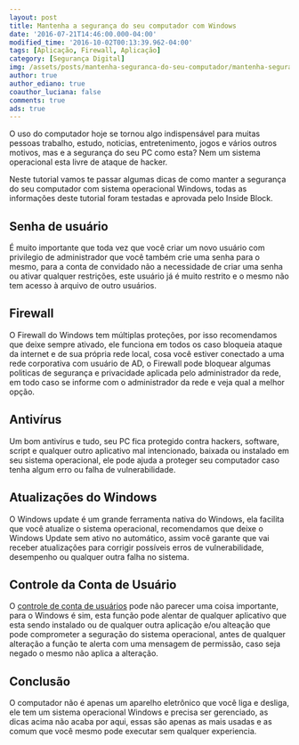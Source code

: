 ```yaml
---
layout: post
title: Mantenha a segurança do seu computador com Windows
date: '2016-07-21T14:46:00.000-04:00'
modified_time: '2016-10-02T00:13:39.962-04:00'
tags: [Aplicação, Firewall, Aplicação]
category: [Segurança Digital]
img: /assets/posts/mantenha-seguranca-do-seu-computador/mantenha-seguranca-do-seu-computador.jpg
author: true
author_ediano: true
coauthor_luciana: false
comments: true
ads: true
---
```


O uso do computador hoje se tornou algo indispensável para muitas pessoas trabalho, estudo, noticias, entretenimento, jogos e vários outros motivos, mas e a segurança do seu PC como esta? Nem um sistema operacional esta livre de ataque de hacker.

Neste tutorial vamos te passar algumas dicas de como manter a segurança do seu computador com sistema operacional Windows, todas as informações deste tutorial foram testadas e aprovada pelo Inside Block.

## Senha de usuário
É muito importante que toda vez que você criar um novo usuário com privilegio de administrador que você também crie uma senha para o mesmo, para a conta de convidado não a necessidade de criar uma senha ou ativar qualquer restrições, este usuário já é muito restrito e o mesmo não tem acesso à arquivo de outro usuários.

## Firewall
O Firewall do Windows tem múltiplas proteções, por isso recomendamos que deixe sempre ativado, ele funciona em todos os caso bloqueia ataque da internet e de sua própria rede local, cosa você estiver conectado a uma rede corporativa com usuário de AD, o Firewall pode bloquear algumas politicas de segurança e privacidade aplicada pelo administrador da rede, em todo caso se informe com o administrador da rede e veja qual a melhor opção.

## Antivírus
Um bom antivírus e tudo, seu PC fica protegido contra hackers, software, script e qualquer outro aplicativo mal intencionado, baixada ou instalado em seu sistema operacional, ele pode ajuda a proteger seu computador caso tenha algum erro ou falha de vulnerabilidade.

## Atualizações do Windows
O Windows update é um grande ferramenta nativa do Windows, ela facilita que você atualize o sistema operacional, recomendamos que deixe o Windows Update sem ativo no automático, assim você garante que vai receber atualizações para corrigir possíveis erros de vulnerabilidade, desempenho ou qualquer outra falha no sistema.

## Controle da Conta de Usuário
O <a href="http://www.insideblock.com/posts/como-ativar-ou-desativar-o-uac-controle.html" target="_blank">controle de conta de usuários</a> pode não parecer uma coisa importante, para o Windows é sim, esta função pode alentar de qualquer aplicativo que esta sendo instalado ou de qualquer outra aplicação e/ou alteação que pode comprometer a seguração do sistema operacional, antes de qualquer alteração a função te alerta com uma mensagem de permissão, caso seja negado o mesmo não aplica a alteração.

## Conclusão
O computador não é apenas um aparelho eletrônico que você liga e desliga, ele tem um sistema operacional Windows e precisa ser gerenciado, as dicas acima não acaba por aqui, essas são apenas as mais usadas e as comum que você mesmo pode executar sem qualquer experiencia.